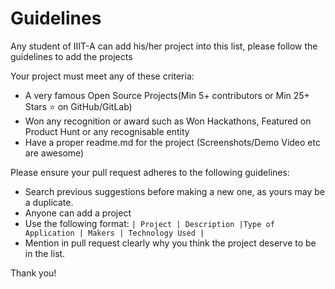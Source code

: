 # Guidelines

Any student of IIIT-A can add his/her project into this list, please follow the guidelines to add the projects

Your project must meet any of these criteria:

- A very famous Open Source Projects(Min 5+ contributors or Min 25+ Stars ⭐️ on GitHub/GitLab)
- Won any recognition or award such as Won Hackathons, Featured on Product Hunt or any recognisable entity
- Have a proper readme.md for the project (Screenshots/Demo Video etc are awesome)

Please ensure your pull request adheres to the following guidelines:

- Search previous suggestions before making a new one, as yours may be a duplicate.
- Anyone can add a project
- Use the following format: `| Project | Description |Type of Application | Makers | Technology Used |`
- Mention in pull request clearly why you think the project deserve to be in the list.

Thank you!
